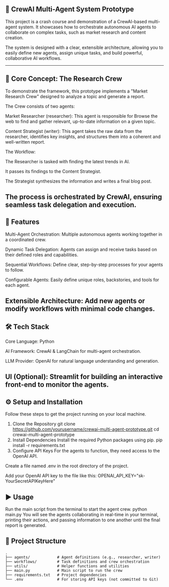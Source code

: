 ## 🤖 CrewAI Multi-Agent System Prototype
This project is a crash course and demonstration of a CrewAI-based multi-agent system. It showcases how to orchestrate autonomous AI agents to collaborate on complex tasks, such as market research and content creation.

The system is designed with a clear, extensible architecture, allowing you to easily define new agents, assign unique tasks, and build powerful, collaborative AI workflows.

---

## 🧠 Core Concept: The Research Crew
To demonstrate the framework, this prototype implements a "Market Research Crew" designed to analyze a topic and generate a report.

The Crew consists of two agents:

Market Researcher (researcher): This agent is responsible for Browse the web to find and gather relevant, up-to-date information on a given topic.

Content Strategist (writer): This agent takes the raw data from the researcher, identifies key insights, and structures them into a coherent and well-written report.

The Workflow:

The Researcher is tasked with finding the latest trends in AI.

It passes its findings to the Content Strategist.

The Strategist synthesizes the information and writes a final blog post.

The process is orchestrated by CrewAI, ensuring seamless task delegation and execution.
---

## 🚀 Features
Multi-Agent Orchestration: Multiple autonomous agents working together in a coordinated crew.

Dynamic Task Delegation: Agents can assign and receive tasks based on their defined roles and capabilities.

Sequential Workflows: Define clear, step-by-step processes for your agents to follow.

Configurable Agents: Easily define unique roles, backstories, and tools for each agent.

Extensible Architecture: Add new agents or modify workflows with minimal code changes.
---

## 🛠️ Tech Stack
Core Language: Python

AI Framework: CrewAI & LangChain for multi-agent orchestration.

LLM Provider: OpenAI for natural language understanding and generation.

UI (Optional): Streamlit for building an interactive front-end to monitor the agents.
---
## ⚙️ Setup and Installation
Follow these steps to get the project running on your local machine.

1. Clone the Repository
git clone https://github.com/yourusername/crewai-multi-agent-prototype.git
cd crewai-multi-agent-prototype
2. Install Dependencies
Install the required Python packages using pip.
pip install -r requirements.txt
3. Configure API Keys
For the agents to function, they need access to the OpenAI API.

Create a file named .env in the root directory of the project.

Add your OpenAI API key to the file like this:
OPENAI_API_KEY="sk-YourSecretAPIKeyHere"

## ▶️ Usage
Run the main script from the terminal to start the agent crew.
python main.py
You will see the agents collaborating in real-time in your terminal, printing their actions, and passing information to one another until the final report is generated.

## 📂 Project Structure
```
.
├── agents/            # Agent definitions (e.g., researcher, writer)
├── workflows/         # Task definitions and crew orchestration
├── utils/             # Helper functions and utilities
├── main.py            # Main script to run the crew
├── requirements.txt   # Project dependencies
└── .env               # For storing API keys (not committed to Git)
```
